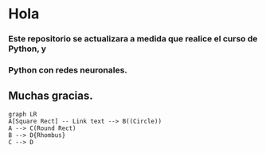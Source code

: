 # Hola
### Este repositorio se actualizara a medida que realice el curso de Python, y
### Python con redes neuronales.
## Muchas gracias. 

```mermaid
graph LR
A[Square Rect] -- Link text --> B((Circle))
A --> C(Round Rect)
B --> D{Rhombus}
C --> D
